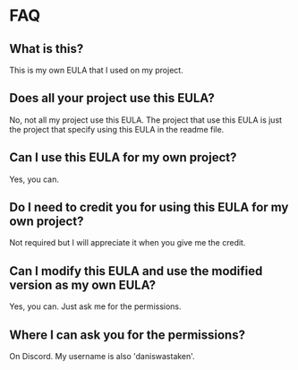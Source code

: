 # FAQ

## What is this?
This is my own EULA that I used on my project.

## Does all your project use this EULA?
No, not all my project use this EULA. The project that use this EULA is just the project that specify using this EULA in the readme file.

## Can I use this EULA for my own project?
Yes, you can.

## Do I need to credit you for using this EULA for my own project?
Not required but I will appreciate it when you give me the credit.

## Can I modify this EULA and use the modified version as my own EULA?
Yes, you can. Just ask me for the permissions.

## Where I can ask you for the permissions?
On Discord. My username is also 'daniswastaken'.

